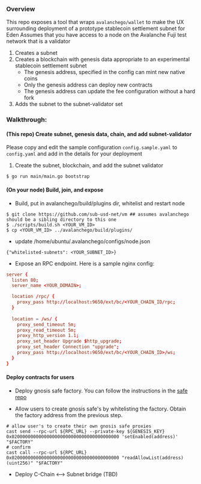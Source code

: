 
### Overview

This repo exposes a tool that wraps `avalanchego/wallet` to make the UX surrounding deployment of a prototype stablecoin settlement subnet for Eden
Assumes that you have access to a node on the Avalanche Fuji test network that is a validator

1. Creates a subnet
2. Creates a blockchain with genesis data appropriate to an experimental stablecoin settlement subnet
    - The genesis address, specified in the config can mint new native coins
    - Only the genesis address can deploy new contracts
    - The genesis address can update the fee configuration without a hard fork
3. Adds the subnet to the subnet-validator set

### Walkthrough:

#### (This repo) Create subnet, genesis data, chain, and add subnet-validator

Please copy and edit the sample configuration `config.sample.yaml` to `config.yaml` and add in the details for your deployment

1. Create the subnet, blockchain, and add the subnet validator

```shell
$ go run main/main.go bootstrap
```

#### (On your node) Build, join, and expose

- Build, put in avalanchego/build/plugins dir, whitelist and restart node 

```shell
$ git clone https://github.com/sub-usd-net/vm ## assumes avalanchego should be a sibling directory to this one
$ ./scripts/build.sh <YOUR_VM_ID>
$ cp <YOUR_VM_ID> ../avalanchego/build/plugins/
```

- update /home/ubuntu/.avalanchego/configs/node.json

```shell
{"whitelisted-subnets": <YOUR_SUBNET_ID>}
```

- Expose an RPC endpoint. Here is a sample nginx config:

```conf
server {
  listen 80;
  server_name <YOUR_DOMAIN>;

  location /rpc/ {
    proxy_pass http://localhost:9650/ext/bc/<YOUR_CHAIN_ID/rpc;
  }
  
  location = /ws/ {
    proxy_send_timeout 5m;
    proxy_read_timeout 5m;
    proxy_http_version 1.1;
    proxy_set_header Upgrade $http_upgrade;
    proxy_set_header Connection "upgrade";
    proxy_pass http://localhost:9650/ext/bc/<YOUR_CHAIN_ID>/ws;
  }
}
```


#### Deploy contracts for users

- Deploy gnosis safe factory. You can follow the instructions in the [safe repo](https://github.com/sub-usd-net/safe)

- Allow users to create gnosis safe's by whitelisting the factory. Obtain the factory address from the previous step.

```shell
# allow user's to create their own gnosis safe proxies
cast send --rpc-url ${RPC_URL} --private-key ${GENESIS_KEY} 0x0200000000000000000000000000000000000000 'setEnabled(address)' "$FACTORY"
# confirm
cast call --rpc-url ${RPC_URL} 0x0200000000000000000000000000000000000000 "readAllowList(address)(uint256)" "$FACTORY"
```

- Deploy C-Chain <--> Subnet bridge (TBD)
